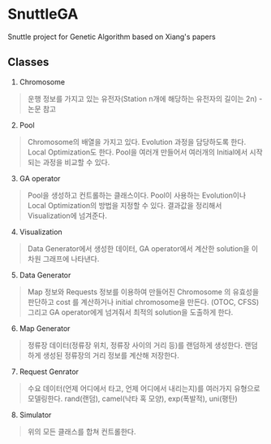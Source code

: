 # SnuttleGA
Snuttle project for Genetic Algorithm based on Xiang's papers

## Classes

1. Chromosome
>운행 정보를 가지고 있는 유전자(Station n개에 해당하는 유전자의 길이는 2n) - 논문 참고

2. Pool
>Chromosome의 배열을 가지고 있다.
>Evolution 과정을 담당하도록 한다. Local Optimization도 한다.
>Pool을 여러개 만들어서 여러개의 Initial에서 시작되는 과정을 비교할 수 있다.

3. GA operator
>Pool을 생성하고 컨트롤하는 클래스이다.
>Pool이 사용하는 Evolution이나 Local Optimization의 방법을 지정할 수 있다.
>결과값을 정리해서 Visualization에 넘겨준다.

4. Visualization
>Data Generator에서 생성한 데이터, GA operator에서 계산한 solution을 이차원 그래프에 나타낸다.

5. Data Generator
>Map 정보와 Requests 정보를 이용하여
>만들어진 Chromosome 의 유효성을 판단하고 cost 를 계산하거나
>initial chromosome을 만든다. (OTOC, CFSS)
>그리고 GA operator에게 넘겨줘서 최적의 solution을 도출하게 한다.

6. Map Generator
>정류장 데이터(정류장 위치, 정류장 사이의 거리 등)를 랜덤하게 생성한다.
>랜덤하게 생성된 정류장의 거리 정보를 계산해 저장한다.

7. Request Genrator
>수요 데이터(언제 어디에서 타고, 언제 어디에서 내리는지)를 여러가지 유형으로 모델링한다.
>rand(랜덤), camel(낙타 혹 모양), exp(폭발적), uni(평탄)

8. Simulator
>위의 모든 클래스를 합쳐 컨트롤한다.
